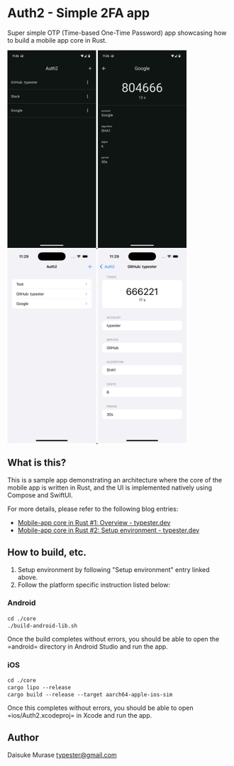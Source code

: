 # Auth2 - Simple 2FA app

Super simple OTP (Time-based One-Time Password) app showcasing how to build a mobile app core in Rust.

<a href="screenshots/android_1.png">
  <img src="screenshots/android_1.png" alt="Android screenshot 1" width="200"/>
</a>
<a href="screenshots/android_2.png">
  <img src="screenshots/android_2.png" alt="Android screenshot 2" width="200"/>
</a>
<a href="screenshots/ios_1.png">
  <img src="screenshots/ios_1.png" alt="iOS screenshot 1" width="200"/>
</a>
<a href="screenshots/ios_2.png">
  <img src="screenshots/ios_2.png" alt="iOS screenshot 2" width="200"/>
</a>

## What is this?

This is a sample app demonstrating an architecture where the core of the mobile app is written in Rust, and the UI is implemented natively using Compose and SwiftUI.

For more details, please refer to the following blog entries:

- [Mobile-app core in Rust #1: Overview - typester.dev](https://typester.dev/blog/2024/11/14/mobile-app-development-with-rust)
- [Mobile-app core in Rust #2: Setup environment - typester.dev](https://typester.dev/blog/2024/11/16/mobile-app-core-in-rust-setup-environment)

## How to build, etc.

1. Setup environment by following "Setup environment" entry linked above.
2. Follow the platform specific instruction listed below:

### Android

```
cd ./core
./build-android-lib.sh
```

Once the build completes without errors, you should be able to open the =android= directory in Android Studio and run the app.

### iOS

```
cd ./core
cargo lipo --release
cargo build --release --target aarch64-apple-ios-sim
```

Once this completes without errors, you should be able to open =ios/Auth2.xcodeproj= in Xcode and run the app.

## Author

Daisuke Murase <typester@gmail.com>
